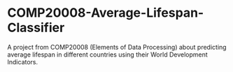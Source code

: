 # COMP20008-Average-Lifespan-Classifier
A project from COMP20008 (Elements of Data Processing) about predicting average lifespan in different countries using their World Development Indicators. 
